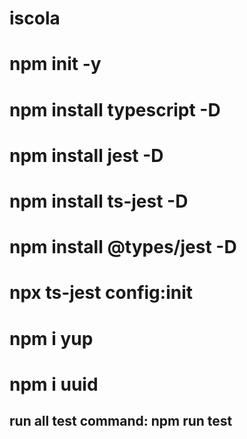 # iscola

# npm init -y
# npm install typescript -D
# npm install jest -D
# npm install ts-jest -D
# npm install @types/jest -D
# npx ts-jest config:init
# npm i yup
# npm i uuid

## run all test command: npm run test
